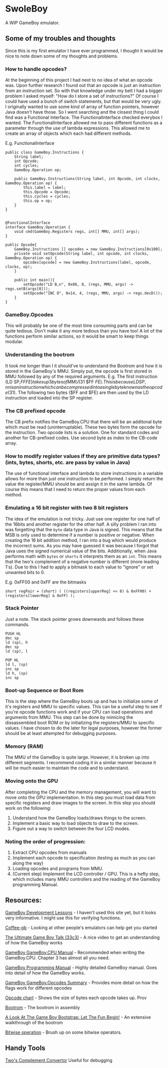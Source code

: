 # SwoleBoy
A WIP GameBoy emulator.

## Some of my troubles and thoughts
Since this is my first emulator I have ever programmed, I thought it would be nice to note down some of my thoughts and problems. 

### How to handle opcodes?
At the beginning of this project I had next to no idea of what an opcode was. Upon further research I found out that an opcode is just an instruction from an instruction set. So with that knowledge under my belt I had a bigger problem I asked myself: "How do I store a set of instructions?" Of course I could have used a bunch of switch statements, but that would be very ugly. I originally wanted to use some kind of array of function pointers, however Java doesn't have those. So I went searching and the closest thing I could find was a Functional Interface. The FunctionalInterface checked everybox I wanted. The FunctionalInterface allowed me to pass different functions as a parameter through the use of lambda expressions. This allowed me to create an array of objects which each had different methods.


E.g. FunctionalInterface
```
public class GameBoy.Instructions {
    String label;
    int Opcode;
    int cycles;
    GameBoy.Operation op;

    public GameBoy.Instructions(String label, int Opcode, int clocks, GameBoy.Operation op) {
        this.label = label;
        this.Opcode = Opcode;
        this.cycles = cycles;
        this.op = op;
    }
}


@FunctionalInterface
interface GameBoy.Operation {
    void cmd(GameBoy.Registers regs, int[] MMU, int[] args);
}

public Opcode{
    GameBoy.Instructions [] opcodes = new GameBoy.Instructions[0x100];
    private void setOpcode(String label, int opcode, int clocks, GameBoy.Operation op) {
        opcodes[opcode] = new GameBoy.Instructions(label, opcode, clocks, op);
    }

    public int main(){
        setOpcode("LD B,n", 0x06, 8, (regs, MMU, args) -> regs.setB(args[0]));
        setOpcode("INC D", 0x14, 4, (regs, MMU, args) -> regs.decD());
    }
}
```
### GameBoy.Opcodes
This will probably be one of the most time consuming parts and can be quite tedious. Don't make it any more tedious than you have too! A lot of the functions perform similar actions, so it would be smart to keep things modular.

### Understanding the bootrom
It took me longer than I it should've to understand the Bootrom and how it is stored in the GameBoy's MMU. Simply put, the opcode is first stored in MMU followed by any of the required arguments. E.g. The first instruction (LD SP,$FFFE) takes up 3 bytes of MMU ($31 $FF $FE). This is because LD SP,nn is an instruction which can be compressed into a single byte known as the opcode ($31). The following two bytes ($FF and $FE) are then used by the LD instruction and loaded into the SP register.

### The CB prefixed opcode
The CB prefix notifies the GameBoy.CPU that there will be an additonal byte which must be read (uninterruptable). These two bytes form the opcode for the instruction. Two opcode lists is a solution. One for standard codes and another for CB-prefixed codes. Use second byte as index to the CB-code array.

### How to modify register values if they are primitive data types? (ints, bytes, shorts, etc. are pass by value in Java)
The use of functional interface and lambda to store instructions in a variable allows for more than just one instruction to be performed. I simply return the value the register/MMU should be and assign it in the same lambda. Of course this means that I need to return the proper values from each method.

### Emulating a 16 bit register with two 8 bit registers
The idea of the emulation is not tricky. Just use one register for one half of the 16bits and another register for the other half. A silly problem I ran into was forgetting that the `byte` data type in Java is signed. This means that the MSB is only used to determine if a number is positive or negative.
When creating the 16 bit addition method, I ran into a bug which would produce the incorrect sums. As you may have guessed it was because I forgot that Java uses the signed numerical value of the bits. Additionally, when Java performs math with `bytes` or `shorts` it interprets them as an `int`. This means that the two's complement of a negative number is different (more leading 1's). Due to this I had to apply a bitmask to each value to "ignore" or set unwanted bits to 0.

E.g. 0xFF00 and 0xFF are the bitmasks
```
short regPair = (short) ( ((registers[upperReg] << 8) & 0xFF00) + (registers[lowerReg] & 0xFF) );
```

### Stack Pointer
Just a note. The stack pointer grows downwards and follows these commands.
```
PUSH HL
dec sp
ld (sp), h
dec sp
ld (sp), l
```

```
POP HL
ld l, (sp)
inc sp
ld h, (sp)
inc sp
```

### Boot-up Sequence or Boot Rom
This is the step where the GameBoy boots up and has to initialize some of it's registers and MMU to specific values. This can be a useful step to see if you're opcode functions work and if your CPU can load operations and arguments from MMU. 
This step can be done by mimicing the dissassembled boot ROM or by initializing the registers/MMU to specific values. I have chosen to do the later for legal purposes, however the former should be at least attempted for debugging purposes.  

### Memory (RAM) 
The MMU of the GameBoy is quite large. However, it is broken up into different segments. I recommend coding it in a similar manner because it will be much easier to maintain the code and to understand.

### Moving onto the GPU
After completing the CPU and the memory management, you will want to move onto the GPU implementation. In this step you must load data from specific registers
and draw images to the screen. In this step you should work on the following:
1. Understand how the GameBoy loads/draws things to the screen.
2. Implement a basic way to load objects to draw to the screen.
3. Figure out a way to switch between the four LCD modes.

### Noting the order of progression:
1. Extract CPU opcodes from manuals
2. Implement each opcode to specification (testing as much as you can along the way)
3. Loading opcodes and programs from MMU.
4. (Current step) Implement the LCD controller / GPU. This is a hefty step, which includes many MMU controllers and the reading of the GameBoy programming Manual.

## Resources:
[GameBoy Development Lessons](http://gameboy.mongenel.com/asmschool.html) - I haven't used this site yet, but it looks very informative. I might use this for verifying functions.

[Coffee-gb](https://blog.rekawek.eu/2017/02/09/coffee-gb/) - Looking at other people's emulators can help get you started

[The Ultimate Game Boy Talk (33c3)](https://youtu.be/HyzD8pNlpwI) - A nice video to get an understanding of how the GameBoy works

[GameBoy GameBoy.CPU Manual](http://marc.rawer.de/Gameboy/Docs/GBCPUman.pdf) - Recommended when writing the GameBoy.CPU. Chapter 3 has almost all you need.

[GameBoy Programming Manual](https://ia801906.us.archive.org/19/items/GameBoyProgManVer1.1/GameBoyProgManVer1.1.pdf) - Highly detailed GameBoy manual. Goes into detail of how the GameBoy works.

[GameBoy GameBoy.Opcodes Summary](http://gameboy.mongenel.com/dmg/opcodes.html) - Provides more detail on how the flags work for different opcodes

[Opcode chart](http://www.pastraiser.com/cpu/gameboy/gameboy_opcodes.html) - Shows the size of bytes each opcode takes up. Prov

[Bootrom](http://gbdev.gg8.se/wiki/articles/Gameboy_Bootstrap_ROM) - The bootrom in assembly

[A Look At The Game Boy Bootstrap: Let The Fun Begin!](https://realboyemulator.wordpress.com/2013/01/03/a-look-at-the-game-boy-bootstrap-let-the-fun-begin/) - An extensive walkthrough of the bootrom

[Bitwise operation](https://en.wikipedia.org/wiki/Bitwise_operation) - Brush up on some bitwise operators.

## Handy Tools
[Two's Complement Convertor](https://www.exploringbinary.com/twos-complement-converter/) Useful for debugging
